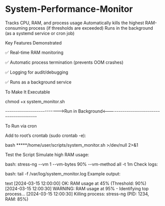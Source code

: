 # System-Performance-Monitor
Tracks CPU, RAM, and process usage  Automatically kills the highest RAM-consuming process (if thresholds are exceeded)  Runs in the background (as a systemd service or cron job)

 Key Features Demonstrated 
 
✅ Real-time RAM monitoring

✅ Automatic process termination (prevents OOM crashes)

✅ Logging for audit/debugging

✅ Runs as a background service

To Make It Executable

chmod +x system_monitor.sh

--------------------------->Run in Background<------------------------------------------ 

To Run via cron

Add to root’s crontab (sudo crontab -e):

bash
*****/home/user/scripts/system_monitor.sh >/dev/null 2>&1                     

Test the Script
Simulate high RAM usage:

bash:
stress-ng --vm 1 --vm-bytes 90% --vm-method all -t 1m
Check logs:

bash:
tail -f /var/log/system_monitor.log
Example output:

text
[2024-03-15 12:00:00] OK: RAM usage at 45% (Threshold: 90%)
[2024-03-15 12:00:30] WARNING: RAM usage at 95% - Identifying top process...
[2024-03-15 12:00:30] Killing process: stress-ng (PID: 1234, RAM: 85%)
